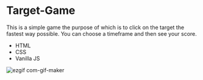 # Target-Game 
This is a simple game the purpose of which is to click on the target the fastest way possible. You can choose a timeframe and then see your score.

* HTML
* CSS
* Vanilla JS



![ezgif com-gif-maker](https://user-images.githubusercontent.com/104498744/204289552-5e39e50c-0679-4ef3-8b05-02ee2ae0d2ba.gif)
